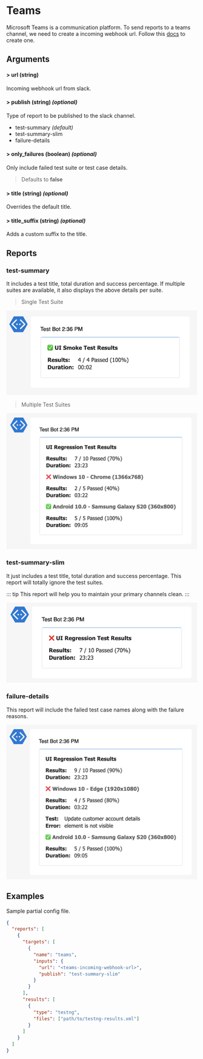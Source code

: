 # Teams

Microsoft Teams is a communication platform. To send reports to a teams channel, we need to create a incoming webhook url. Follow this [docs](https://docs.microsoft.com/en-us/microsoftteams/platform/webhooks-and-connectors/how-to/add-incoming-webhook) to create one.

## Arguments

#### > url (string)

Incoming webhook url from slack.

#### > publish (string) _(optional)_

Type of report to be published to the slack channel.

- test-summary _(default)_
- test-summary-slim
- failure-details

#### > only_failures (boolean) _(optional)_

Only include failed test suite or test case details.

> Defaults to **false**

#### > title (string) _(optional)_

Overrides the default title.

#### > title_suffix (string) _(optional)_

Adds a custom suffix to the title.

## Reports

### test-summary

It includes a test title, total duration and success percentage. If multiple suites are available, it also displays the above details per suite.

> Single Test Suite

![single-suite](../assets/images/teams/teams-test-summary-single-suite.png)

> Multiple Test Suites

![multiple-suite](../assets/images/teams/teams-test-summary-multiple-suites.png)

### test-summary-slim

It just includes a test title, total duration and success percentage. This report will totally ignore the test suites.

::: tip
This report will help you to maintain your primary channels clean.
:::

![slim-multiple-suite](../assets/images/teams/teams-test-summary-slim-multiple-suites.png)

### failure-details

This report will include the failed test case names along with the failure reasons.

![failure-details](../assets/images/teams/teams-failure-details.png)

## Examples

Sample partial config file.

```json {5-11}
{
  "reports": [
    {
      "targets": [
        {
          "name": "teams",
          "inputs": {
            "url": "<teams-incoming-webhook-url>",
            "publish": "test-summary-slim"
          }
        }
      ],
      "results": [
        {
          "type": "testng",
          "files": ["path/to/testng-results.xml"]
        }
      ]
    }
  ]
}
```
